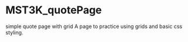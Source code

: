 # MST3K_quotePage
simple quote page with grid
A page to practice using grids and basic css styling.

